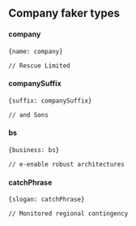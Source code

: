 ## Company faker types

#### company

```
{name: company}

// Rescue Limited
```

#### companySuffix

```
{suffix: companySuffix}

// and Sons
```

#### bs

```
{business: bs}

// e-enable robust architectures
```

#### catchPhrase

```
{slogan: catchPhrase}

// Monitored regional contingency
```
